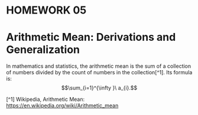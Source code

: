 # HOMEWORK 05

# Arithmetic Mean: Derivations and Generalization

In mathematics and statistics, the arithmetic mean is the sum of a collection of numbers divided by the count of numbers in the collection[^1].
Its formula is: $$\sum_{i=1}^{\infty }\ a_{i}.$$

[^1] Wikipedia, Arithmetic Mean: https://en.wikipedia.org/wiki/Arithmetic_mean

